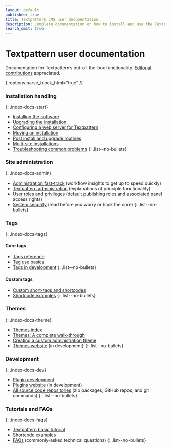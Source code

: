 ```yaml
---
layout: default
published: true
title: Textpattern CMS user documentation
description: Complete documentation on how to install and use the Textpattern Content Management System.
search_omit: true
---
```


# Textpattern user documentation

Documentation for Textpattern’s out-of-the-box functionality. [Editorial contributions](https://github.com/textpattern/textpattern.github.io/blob/master/README.md) appreciated.

{::options parse_block_html="true" /}

<div class="layout-container index-docs">
<section class="layout-3col">

### Installation handling
{: .index-docs-start}

* [Installing the software](/setup/installing-the-software)
* [Upgrading the installation](/setup/upgrading-the-installation)
* [Configuring a web server for Textpattern](/setup/configuring-a-web-server-for-textpattern)
* [Moving an installation](/setup/moving-an-installation)
* [Post install and upgrade routines](/installation/post-install-and-upgrade-routines)
* [Multi-site installations](/setup/multi-site-installations)
* [Troubleshooting common problems](/setup/troubleshooting-common-problems)
{: .list--no-bullets}

</section>
<section class="layout-3col">

### Site administration
{: .index-docs-admin}

* [Administration fast-track](/administration/admin-fast-track) (workflow insights to get up to speed quickly)
* [Textpattern administration](/administration/) (explanations of principle functionality)
* [User roles and privileges](/administration/user-roles-and-privileges) (default publishing roles and associated panel access rights)
* [System security](/setup/system-security) (read before you worry or hack the core)
{: .list--no-bullets}

</section>
<section class="layout-3col">

### Tags
{: .index-docs-tags}

<section>

#### Core tags

* [Tags reference](/tags/reference/)
* [Tag use basics](/tags/tag-basics/)
* [Tags in development](/tags/tags-in-development)
{: .list--no-bullets}

</section>
<section>

#### Custom tags

* [Custom short-tags and shortcodes](/tags/shortcodes/custom-short-tags-and-shortcodes)
* [Shortcode examples](/tags/shortcodes/)
{: .list--no-bullets}

</section>
</section>
<section class="layout-3col">

### Themes
{: .index-docs-theme}

* [Themes index](/themes/index.html)
* [Themes: A complete walk-through](/themes/themes-a-complete-walk-through)
* [Creating a custom administration theme](/themes/creating-a-custom-administration-theme)
* [Themes website](https://github.com/textpattern/textpattern-themes-website) (in development)
{: .list--no-bullets}

</section>
<section class="layout-3col">

### Development
{: .index-docs-dev}

* [Plugin development](/development/)
* [Plugins website](https://github.com/textpattern/textpattern-plugins-website) (in development)
* [All source code repositories](/development/textpattern-source-code-repositories) (zip packages, GitHub repos, and git commands)
{: .list--no-bullets}

</section>
<section class="layout-3col">

### Tutorials and FAQs
{: .index-docs-faqs}

* [Textpattern basic tutorial](/faqs/textpattern-basic-tutorial)
* [Shortcode examples](/tags/shortcodes/)
* [FAQs](/faqs/) (commonly-asked technical questions)
{: .list--no-bullets}

</section>
</div>

